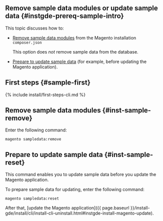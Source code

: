 ## Remove sample data modules or update sample data {#instgde-prereq-sample-intro}

This topic discusses how to:

*	[Remove sample data modules](#inst-sample-remove) from the Magento installation `composer.json`

	This option does *not* remove sample data from the database.
*	[Prepare to update sample data](#inst-sample-reset) (for example, before updating the Magento application).

## First steps {#sample-first}

{% include install/first-steps-cli.md %}

## Remove sample data modules {#inst-sample-remove}

Enter the following command:

	magento sampledata:remove

<!-- where `[module-list]` is an optional space-separated list of sample data modules to install. Omit this parameter to remove all sample data modules.

The complete list of sample data modules follows:

{% include install/sampledata/sample-data_list-of-modules.md %} -->

## Prepare to update sample data   {#inst-sample-reset}

This command enables you to update sample data before you update the Magento application.

To prepare sample data for updating, enter the following command:

	magento sampledata:reset

After that, [update the Magento application]({{ page.baseurl }}/install-gde/install/cli/install-cli-uninstall.html#instgde-install-magento-update).
